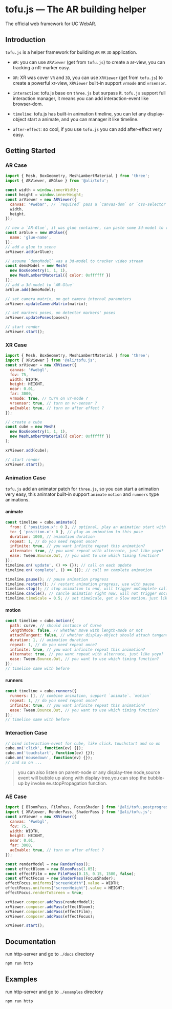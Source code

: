 tofu.js — The AR building helper
=============

The official web framework for UC WebAR.

## Introduction

`tofu.js` is a helper framework for building `AR` `VR` `3D` application.

- `AR`: you can use `ARViewer` (get from `tofu.js`) to create a ar-view, you can tracking a nft-marker easy.

- `XR`: XR was cover `VR` and `3D`, you can use `XRViewer` (get from `tofu.js`) to create a powerful xr-view, `XRViewer` built-in support `vrmode` and `vrsensor`.

- `interaction`: tofu.js base on `three.js` but surpass it. `tofu.js` support full interaction manager, it means you can add interaction-event like browser-dom. 

- `timeline`: tofu.js has built-in animation timeline, you can let any display-object start a animate, and you can manager it like timeline.

- `after-effect`: so cool, if you use `tofu.js` you can add after-effect very easy.

## Getting Started

### AR Case
```javascript
import { Mesh, BoxGeometry, MeshLambertMaterial } from 'three';
import { ARViewer, ARGlue } from '@ali/tofu';

const width = window.innerWidth;
const height = window.innerHeight;
const arViewer = new ARViewer({
  canvas: '#webar', // `required` pass a `canvas-dom` or `css-selector`
  width,
  height,
});

// new a `AR-Glue`, it was glue container, can paste some 3d-model to video stream
const arGlue = new ARGlue({
  name: 'glue-name',
});
// add a glue to scene
arViewer.add(arGlue);

// assume `demoModel` was a 3d-model to tracker video stream
const demoModel = new Mesh(
  new BoxGeometry(1, 1, 1),
  new MeshLambertMaterial({ color: 0xffffff })
));
// add a 3d-model to `AR-Glue`
arGlue.add(demoModel);

// set camera matrix, on get camera internal parameters
arViewer.updateCameraMatrix(matrix);

// set markers poses, on detector markers' poses
arViewer.updatePoses(poses);

// start render
arViewer.start();
```

### XR Case
```javascript
import { Mesh, BoxGeometry, MeshLambertMaterial } from 'three';
import { XRViewer } from '@ali/tofu.js';
const xrViewer = new XRViewer({
  canvas: '#webgl',
  fov: 75,
  width: WIDTH,
  height: HEIGHT,
  near: 0.01,
  far: 3000,
  vrmode: true, // turn on vr-mode ?
  vrsensor: true, // turn on vr-sensor ?
  aeEnable: true, // turn on after effect ?
});

// create a cube
const cube = new Mesh(
  new BoxGeometry(1, 1, 1),
  new MeshLambertMaterial({ color: 0xffffff })
);

xrViewer.add(cube);

// start render
xrViewer.start();
```

### Animation Case

`tofu.js` add an animator patch for `three.js`, so you can start a animation very easy, this animator built-in support `animate` `motion` and `runners` type animations.

#### animate
```javascript
const timeline = cube.animate({
  from: { 'position.x': 0 }, // optional, play an animation start with this pose
  to: { 'position.x': 0 }, // play an animation to this pose
  duration: 1000, // animation duration
  repeat: 1, // do you need repeat once?
  infinite: true, // you want infinite repeat this animation?
  alternate: true, // you want repeat with alternate, just like yoyo?
  ease: Tween.Bounce.Out, // you want to use which timing function?
});
timeline.on('update', () => {}); // call on each update
timeline.on('complete', () => {}); // call on complete animation

timeline.pause(); // pause animation progress
timeline.restart(); // restart animation progress, use with pause
timeline.stop(); // stop animation to end, will trigger onComplete callback
timeline.cancle(); // cancle animation right now, will not trigger onComplete callback
timeline.timeScale = 0.5; // set timeScale, get a Slow motion，just like speed * 0.5
```

#### motion
```javascript
const timeline = cube.motion({
  path: curve, // should instance of Curve
  lengthMode: false, // whether move with length-mode or not
  attachTangent: false, // whether display-object should attach tangent or not
  duration: 1, // animation duration
  repeat: 1, // do you need repeat once?
  infinite: true, // you want infinite repeat this animation?
  alternate: true, // you want repeat with alternate, just like yoyo?
  ease: Tween.Bounce.Out, // you want to use which timing function?
});
// timeline same with before
```

#### runners
```javascript
const timeline = cube.runners({
  runners: [], // combine animation, support `animate`、`motion`
  repeat: 1, // do you need repeat once?
  infinite: true, // you want infinite repeat this animation?
  ease: Tween.Bounce.Out, // you want to use which timing function?
});
// timeline same with before
```

### Interaction Case

```javascript
// bind interaction-event for cube, like click、touchstart and so on
cube.on('click', function(ev) {});
cube.on('touchstart', function(ev) {});
cube.on('mousedown', function(ev) {});
// and so on ...
```
> you can also listen on parent-node or any display-tree node,source event will bubble up along with display-tree.you can stop the bubble-up by invoke ev.stopPropagation function.

### AE Case
```javascript
import { BloomPass, FilmPass, FocusShader } from '@ali/tofu.postprogressing.js';
import { XRViewer, RenderPass, ShaderPass } from '@ali/tofu.js';
const xrViewer = new XRViewer({
  canvas: '#webgl',
  fov: 75,
  width: WIDTH,
  height: HEIGHT,
  near: 0.01,
  far: 3000,
  aeEnable: true, // turn on after effect ?
});

const renderModel = new RenderPass();
const effectBloom = new BloomPass(1.05);
const effectFilm = new FilmPass(0.15, 0.15, 1500, false);
const effectFocus = new ShaderPass(FocusShader);
effectFocus.uniforms["screenWidth"].value = WIDTH;
effectFocus.uniforms["screenHeight"].value = HEIGHT;
effectFocus.renderToScreen = true;

xrViewer.composer.addPass(renderModel);
xrViewer.composer.addPass(effectBloom);
xrViewer.composer.addPass(effectFilm);
xrViewer.composer.addPass(effectFocus);

xrViewer.start();
```

## Documentation

run http-server and go to `./docs` directory
```sh
npm run http
```

## Examples

run http-server and go to `./examples` directory
```sh
npm run http
```
